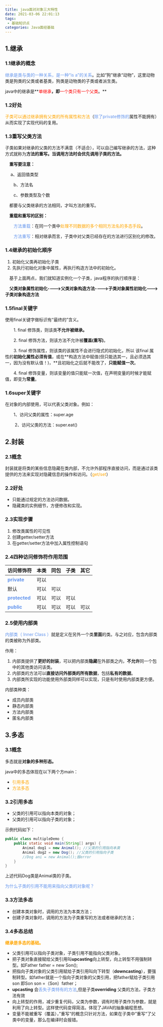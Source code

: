 ```yaml
---
title: java面对对象三大特性
date: 2021-03-06 22:01:13
tags: 
 - 基础知识点
categories: Java面经基础
---
```


<!-- toc -->

## 1.继承

### 1.1继承的概念

<font color='cornflowerblue'>继承是类与类的一种关系，是一种“is a”的关系</font>。比如“狗”继承“动物”，这里动物类是狗类的父类或者基类，狗类是动物类的子类或者派生类。

java中的继承是**<font color='red'>单继承</font>**，即**<font color='red'>一个类只有一个父类</font>。**

### 1.2好处

<font color='orange'>子类可以通过继承拥有父类的所有属性和方法</font>（<font color='cornflowerblue'>除了private修饰的</font>属性不能拥有）从而实现了实现代码的复用。

### 1.3重写父类方法

子类如果对继承的父类的方法不满意（不适合），可以自己编写继承的方法，这种方式就称为**方法的重写。当调用方法时会优先调用子类的方法。**

　**重写要注意：**

　   a、返回值类型

　　b、方法名

　　c、参数类型及个数

　都要与父类继承的方法相同，才叫方法的重写。

　**重载和重写的区别：**

　　<font color='cornflowerblue'>方法重载</font>：在同一个类中<font color='orange'>处理不同数据的多个相同方法名的多态手段</font>。

　　<font color='cornflowerblue'>方法重写</font>：相对继承而言，子类中对父类已经存在的方法进行区别化的修改。

### 1.4继承的初始化顺序

1. 初始化父类再初始化子类
2. 先执行初始化对象中属性，再执行构造方法中的初始化。

　基于上面两点，我们就知道实例化一个子类，java程序的执行顺序是：

　**父类对象属性初始化---->父类对象构造方法---->子类对象属性初始化--->子类对象构造方法**　　

### 1.5final关键字

使用final关键字做标识有“最终的”含义。

　　1. final 修饰类，则该类**不允许被继承。**

　　2. final 修饰方法，则该方法不允许被**覆盖(重写)**。

　　3. final 修饰属性，则该类的该属性不会进行隐式的初始化，所以 该final 属性的**初始化属性必须有值**，或在**构造方法中赋值(但只能选其一，且必须选其一，因为没有默认值！)，**且初始化之后就不能改了，**只能赋值一次**。

　　4. final 修饰变量，则该变量的值只能赋一次值，在声明变量的时候才能赋值，即变为**常量**。

### 1.6super关键字

在对象的内部使用，可以代表父类对象。例如：

　　1、访问父类的属性：super.age

　　 2、访问父类的方法：super.eat()

## 2.封装

### 2.1概念

封装就是将类的某些信息隐藏在类内部，不允许外部程序直接访问，而是通过该类提供的方法来实现对隐藏信息的操作和访问。（<font color='orange'>get/set</font>）

### 2.2好处

- 只能通过规定的方法访问数据。
- 隐藏类的实例细节，方便修改和实现。　

### 2.3实现步骤

1. 修改类属性的可见性
2. 创建getter/setter方法
3. 在getter/setter方法中加入属性控制语句

### 2.4四种访问修饰符作用范围

| 访问修饰符                                        | 本类 | 同包 | 子类 | 其它 |
| ------------------------------------------------- | ---- | ---- | ---- | ---- |
| **<font color='cornflowerblue'>private</font>**   | 可以 |      |      |      |
| 默认                                              | 可以 | 可以 |      |      |
| **<font color='cornflowerblue'>protected</font>** | 可以 | 可以 | 可以 |      |
| **<font color='cornflowerblue'>public</font>**    | 可以 | 可以 | 可以 | 可以 |

### 2.5使用内部类

<font color='cornflowerblue'>内部类（ Inner Class ）</font>就是定义在另外一个类**里面**的类。与之对应，包含内部类的类被称为外部类。

作用：

1. 内部类提供了**更好的封装**，可以把内部类**隐藏**在外部类之内，**不允许**同一个包中的其他类访问该类。
2. 内部类的方法可以**直接访问外部类的所有数据**，包括**私有的数据**。
3. 内部类所实现的功能使用外部类同样可以实现，只是有时使用内部类更方便。

内部类种类：

- 成员内部类
- 静态内部类
- 方法内部类
- 匿名内部类　　

## 3.多态

### 3.1概念

多态就是**对象的多种形态。**

java中的多态体现在以下两个方main：

- <font color='orange'>引用多态</font>
- <font color='orange'>方法多态</font>

### 3.2引用多态

- 父类的引用可以指向本类的对象；
- 父类的引用可以指向子类的对象；

示例代码如下：

```java
public class multipleDemo {
    public static void main(String[] args) {
        Animal dog1 = new Animal(); //父类的引用指向本类
        Animal dog2 = new Dog(); //父类的引用指向子类
        //Dog ani = new Animal();报error
    }
}
```

上述代码Dog类是Animal类的子类。

<font color='cornflowerblue'>为什么子类的引用不能用来指向父类的对象呢？</font>



### 3.3方法多态

- 创建本类对象时，调用的方法为本类方法；
- 创建子类对象时，调用的方法为子类重写的方法或者继承的方法；

### 3.4多态总结

 **<font color='orange'>继承是多态的基础。</font>**

- 父类引用可以指向子类对象，子类引用不能指向父类对象。
- 把子类对象直接赋给父类引用叫**upcasting**向上转型，向上转型不用强制转型。如Father father = new Son();
- 把指向子类对象的父类引用赋给子类引用叫向下转型（**downcasting**），要强制转型。如father就是一个指向子类对象的父类引用，把father赋给子类引用son 即Son son =（Son）father；
- **upcasting** 会<font color='cornflowerblue'>丢失子类特有的方法</font>,但是子类**overriding** 父类的方法，子类方法有效
- 向上转型的作用，减少重复代码，父类为参数，调有时用子类作为参数，就是利用了向上转型。这样使代码变得简洁。体现了JAVA的抽象编程思想。
- 变量不能被重写（覆盖），”重写“的概念只针对方法，如果在子类中”重写“了父类中的变量，那么在编译时会报错。

